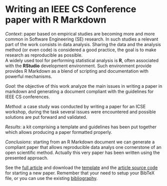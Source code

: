 Writing an IEEE CS Conference paper with R Markdown
===================================================

_Context_: paper based on empirical studies are becoming more and more common in
  Software Engineering (SE) research. In such studies a relevant part of the work
  consists in data analysis. Sharing the data and the analysis method (or even code)
  is considered a good practice, the goal is to make research as reproducible
  as possible.  
  A widely used tool for performing statistical analysis is **R**, often associated with the **RStudio**
  development environment. Such environment provide provides R Markdown as a blend of scripting and
  documentation with powerful mechanisms.

  _Goal_: the objective of this work analyze the main issues in writing a paper in markdown and
  generating a document compliant with the guidelines for IEEE CS conferences.

  _Method_: a case study was conducted by writing a paper for an ICSE workshop, during the task
  several issues were encountered and possible solutions are put forward and validated.

  _Results_: a kit comprising a template and guidelines has been put together which allows producing
  a paper formatted properly. 

  _Conclusions_: starting from an R Markdown document we can generate a compliant paper that
  allows reproducible data analys one cornerstone of an open scientific method. Actually this very paper
  has been written using the presented approach.
  
See the 
[full article](https://github.com/mtorchiano/MTkR/blob/master/MD%20for%20papers/IEEE_Paper_with_Rmd.pdf?raw=true) 
and download the 
[template](https://github.com/mtorchiano/MTkR/raw/master/MD%20for%20papers/IEEEtran_template.tex) 
and the 
[article source code](https://github.com/mtorchiano/MTkR/raw/master/MD%20for%20papers/IEEE_Paper_with_Rmd.Rmd) for starting a new paper. Remember that your need to setup your BibTeX file, or you can use the existing
[bibliography](https://github.com/mtorchiano/MTkR/raw/master/MD%20for%20papers/biblio.bib).




